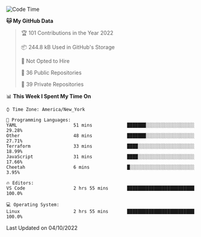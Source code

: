 <!--START_SECTION:waka-->
![Code Time](http://img.shields.io/badge/Code%20Time-104%20hrs%2035%20mins-blue)

**🐱 My GitHub Data** 

> 🏆 101 Contributions in the Year 2022
 > 
> 📦 244.8 kB Used in GitHub's Storage 
 > 
> 🚫 Not Opted to Hire
 > 
> 📜 36 Public Repositories 
 > 
> 🔑 39 Private Repositories  
 > 
📊 **This Week I Spent My Time On** 

```text
⌚︎ Time Zone: America/New_York

💬 Programming Languages: 
YAML                     51 mins             ███████░░░░░░░░░░░░░░░░░░   29.28% 
Other                    48 mins             ███████░░░░░░░░░░░░░░░░░░   27.71% 
Terraform                33 mins             ████░░░░░░░░░░░░░░░░░░░░░   18.99% 
JavaScript               31 mins             ████░░░░░░░░░░░░░░░░░░░░░   17.66% 
Cheetah                  6 mins              █░░░░░░░░░░░░░░░░░░░░░░░░   3.95%

🔥 Editors: 
VS Code                  2 hrs 55 mins       █████████████████████████   100.0%

💻 Operating System: 
Linux                    2 hrs 55 mins       █████████████████████████   100.0%

```


 Last Updated on 04/10/2022
<!--END_SECTION:waka-->